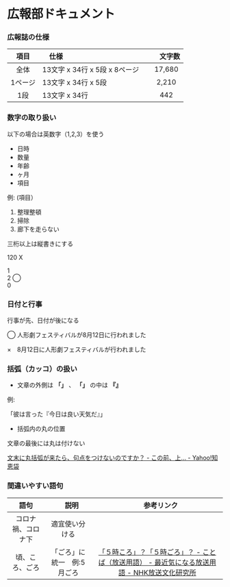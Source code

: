# 広報部ドキュメント

### 広報誌の仕様

| 項目　|　仕様　|　文字数 |
|:-------:|:---------------------------|:------:|
| 全体    | 13文字 x 34行 x 5段 x 8ページ　| 17,680 |
| 1ページ | 13文字 x 34行 x 5段          | 2,210  |
| 1段     | 13文字 x 34行                | 442   |

### 数字の取り扱い

以下の場合は英数字（1,2,3）を使う

* 日時
* 数量
* 年齢
* ヶ月
* 項目

例: (項目）
1. 整理整頓
2. 掃除
3. 廊下を走らない

三桁以上は縦書きにする

120 X

1\
2  ◯\
0


### 日付と行事

行事が先、日付が後になる

◯ 人形劇フェスティバルが8月12日に行われました

×　8月12日に人形劇フェスティバルが行われました

### 括弧（カッコ）の扱い

* 文章の外側は **「」** 、 **「」** の中は **『』**

例:

「彼は言った『今日は良い天気だ』」

* 括弧内の丸の位置

文章の最後には丸は付けない

[文末に丸括弧が来たら、句点をつけないのですか？ - この前、上... - Yahoo!知恵袋](https://detail.chiebukuro.yahoo.co.jp/qa/question_detail/q11199473901)

### 間違いやすい語句

| 語句 |　説明　|　参考リンク |
|:-------:|:---------------------------:|:------:|
| コロナ禍、コロナ下    | 適宜使い分ける　                  |        |
| 頃、ころ、ごろ       | 「ごろ」に統一　例:5月ごろ          | [「５時ころ」？「５時ごろ」？ - ことば（放送用語） - 最近気になる放送用語 - NHK放送文化研究所](https://www.nhk.or.jp/bunken/summary/kotoba/term/115.html) |



